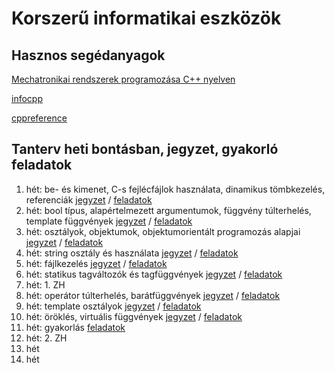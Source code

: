 ﻿# Korszerű informatikai eszközök

## Hasznos segédanyagok

[Mechatronikai rendszerek programozása C++ nyelven](http://www.mogi.bme.hu/TAMOP/c++programozas/index.html)

[infocpp](http://www.eet.bme.hu/~czirkos/infocpp.php)

[cppreference](https://en.cppreference.com/w/)

## Tanterv heti bontásban, jegyzet, gyakorló feladatok

1. hét: be- és kimenet, C-s fejlécfájlok használata, dinamikus tömbkezelés, referenciák [jegyzet](jegyzet/01.md) / [feladatok](feladatok/01.md)
2. hét: bool típus, alapértelmezett argumentumok, függvény túlterhelés, template függvények [jegyzet](jegyzet/02.md) / [feladatok](feladatok/02.md)
3. hét: osztályok, objektumok, objektumorientált programozás alapjai  [jegyzet](jegyzet/03.md) / [feladatok](feladatok/03.md)
4. hét: string osztály és használata [jegyzet](jegyzet/04.md) / [feladatok](feladatok/04.md)
5. hét: fájlkezelés [jegyzet](jegyzet/05.md) / [feladatok](feladatok/05.md)
6. hét: statikus tagváltozók és tagfüggvények [jegyzet](jegyzet/06.md) / [feladatok](feladatok/06.md)
7. hét: 1. ZH
8. hét: operátor túlterhelés, barátfüggvények [jegyzet](jegyzet/08.md) / [feladatok](feladatok/08.md)
9. hét: template osztályok [jegyzet](jegyzet/09.md) / [feladatok](feladatok/09.md)
10. hét: öröklés, virtuális függvények [jegyzet](jegyzet/10.md) / [feladatok](feladatok/10.md)
11. hét: gyakorlás [feladatok](feladatok/11.md)
12. hét: 2. ZH
13. hét
14. hét

